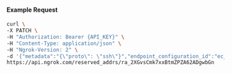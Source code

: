 <!-- Code generated for API Clients. DO NOT EDIT. -->

#### Example Request

```bash
curl \
-X PATCH \
-H "Authorization: Bearer {API_KEY}" \
-H "Content-Type: application/json" \
-H "Ngrok-Version: 2" \
-d '{"metadata":"{\"proto\": \"ssh\"}","endpoint_configuration_id":"ec_2XGwAnD19FGRbivLHEPFNFHsuGG"}' \
https://api.ngrok.com/reserved_addrs/ra_2XGvsCmk7xxBtmZPZA62ADgwbGn
```
